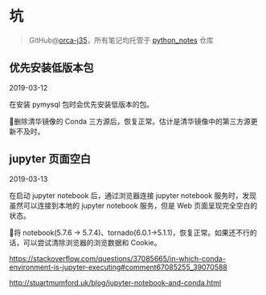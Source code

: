 # 坑
> GitHub@[orca-j35](https://github.com/orca-j35)，所有笔记均托管于 [python_notes](https://github.com/orca-j35/python_notes) 仓库

## 优先安装低版本包

2019-03-12

在安装 pymysql 包时会优先安装低版本的包。

🔑删除清华镜像的 Conda 三方源后，恢复正常。估计是清华镜像中的第三方源更新不及时。

## jupyter 页面空白

2019-03-13

在启动 jupyter notebook 后，通过浏览器连接 jupyter notebook 服务时，发现虽然可以连接到本地的 jupyter notebook 服务，但是 Web 页面呈现完全空白的状态。

🔑将 notebook(5.7.6 -> 5.7.4)、tornado(6.0.1->5.1.1)，恢复正常。如果还不行的话，可以尝试清除浏览器的浏览数据和 Cookie。

https://stackoverflow.com/questions/37085665/in-which-conda-environment-is-jupyter-executing#comment67085255_39070588

http://stuartmumford.uk/blog/jupyter-notebook-and-conda.html